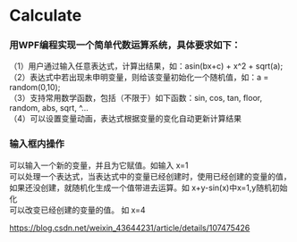 # Calculate

### 用WPF编程实现一个简单代数运算系统，具体要求如下：
（1）用户通过输入任意表达式，计算出结果，如：asin(bx+c) + x^2 + sqrt(a);  
（2）表达式中若出现未申明变量，则给该变量初始化一个随机值，如：a = random(0,10);  
（3）支持常用数学函数，包括（不限于）如下函数：sin, cos, tan, floor, random, abs, sqrt, ^…  
（4）可以设置变量动画，表达式根据变量的变化自动更新计算结果  

### 输入框内操作
可以输入一个新的变量，并且为它赋值。如输入  x=1  
可以处理一个表达式，当表达式中的变量已经创建时，使用已经创建的变量的值，如果还没创建，就随机化生成一个值带进去运算。如 x+y-sin(x)中x=1,y随机初始化  
可以改变已经创建的变量的值。 如 x=4  

https://blog.csdn.net/weixin_43644231/article/details/107475426
